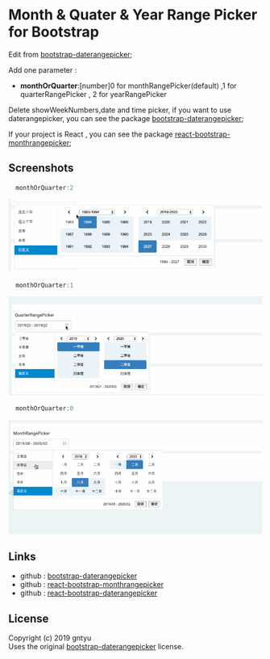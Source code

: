 # Month & Quater & Year Range Picker for Bootstrap

Edit from [bootstrap-daterangepicker](https://github.com/dangrossman/bootstrap-daterangepicker);

Add one parameter :  
* **monthOrQuarter**:[number]0 for monthRangePicker(default) ,1 for quarterRangePicker , 2 for yearRangePicker 

Delete showWeekNumbers,date and time picker, if you want to use daterangepicker, you can see the package [bootstrap-daterangepicker](https://www.npmjs.com/package/bootstrap-daterangepicker);

If your project is React , you can see the package [react-bootstrap-monthrangepicker](https://www.npmjs.com/package/react-bootstrap-monthrangepicker);


## Screenshots

```javascript
  monthOrQuarter:2
```
![image](https://raw.githubusercontent.com/gntyu/react-bootstrap-monthrangepicker/master/year.gif)

```javascript
  monthOrQuarter:1
```
![image](https://raw.githubusercontent.com/gntyu/react-bootstrap-monthrangepicker/master/quarter.gif)

```javascript
  monthOrQuarter:0
```
![image](https://raw.githubusercontent.com/gntyu/react-bootstrap-monthrangepicker/master/month.gif)

## Links

* github : [bootstrap-daterangepicker](https://github.com/dangrossman/bootstrap-daterangepicker)
* github : [react-bootstrap-monthrangepicker ](https://github.com/gntyu/bootstrap-monthrangepicker)
* github : [react-bootstrap-daterangepicker](https://github.com/skratchdot/react-bootstrap-daterangepicker)


## License

Copyright (c) 2019 gntyu   
Uses the original [bootstrap-daterangepicker](https://github.com/dangrossman/bootstrap-daterangepicker) license.

